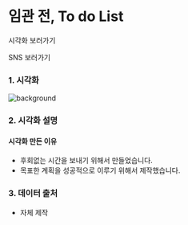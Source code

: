# 임관 전, To do List

시각화 보러가기

SNS 보러가기

### 1. 시각화

![background](https://user-images.githubusercontent.com/40276516/105680456-1d088300-5f33-11eb-8335-c0a6d52899ed.jpg)

### 2. 시각화 설명

#### 시각화 만든 이유

  - 후회없는 시간을 보내기 위해서 만들었습니다.
  - 목표한 계획을 성공적으로 이루기 위해서 제작했습니다.

### 3. 데이터 출처

  - 자체 제작
